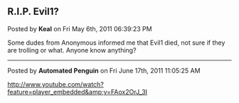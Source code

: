 ## R.I.P. Evil1?
Posted by **Keal** on Fri May 6th, 2011 06:39:23 PM

Some dudes from Anonymous informed me that Evil1 died, not sure if they are
trolling or what. Anyone know anything?

--------------------------------------------------------------------------------

Posted by **Automated Penguin** on Fri June 17th, 2011 11:05:25 AM

<http://www.youtube.com/watch?feature=player_embedded&amp;v=FAox2OrJ_3I>
